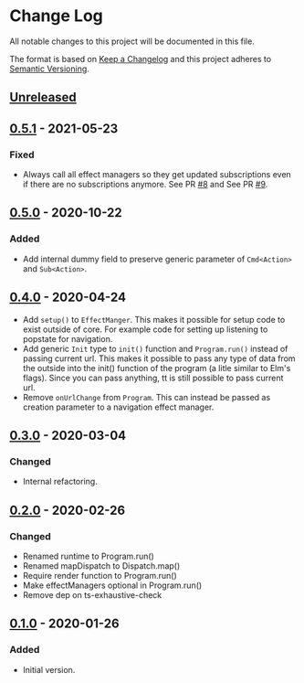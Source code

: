 # Change Log

All notable changes to this project will be documented in this file.

The format is based on [Keep a Changelog](http://keepachangelog.com/)
and this project adheres to [Semantic Versioning](http://semver.org/).

## [Unreleased](https://github.com/typescript-tea/core/compare/v0.5.1...master)

## [0.5.1](https://github.com/typescript-tea/core/compare/v0.5.0...0.5.1) - 2021-05-23

### Fixed

- Always call all effect managers so they get updated subscriptions even if there are no subscriptions anymore. See PR [#8](https://github.com/typescript-tea/core/pull/8) and See PR [#9](https://github.com/typescript-tea/core/pull/9).

## [0.5.0](https://github.com/typescript-tea/core/compare/v0.4.0...0.5.0) - 2020-10-22

### Added

- Add internal dummy field to preserve generic parameter of `Cmd<Action>` and `Sub<Action>`.

## [0.4.0](https://github.com/typescript-tea/core/compare/v0.3.0...0.4.0) - 2020-04-24

- Add `setup()` to `EffectManger`. This makes it possible for setup code to exist outside of core. For example code for setting up listening to popstate for navigation.
- Add generic `Init` type to `init()` function and `Program.run()` instead of passing current url. This makes it possible to pass any type of data from the outside into the init() function of the program (a litle similar to Elm's flags). Since you can pass anything, tt is still possible to pass current url.
- Remove `onUrlChange` from `Program`. This can instead be passed as creation parameter to a navigation effect manager.

## [0.3.0](https://github.com/typescript-tea/core/compare/v0.2.0...v0.3.0) - 2020-03-04

### Changed

- Internal refactoring.

## [0.2.0](https://github.com/typescript-tea/core/compare/v0.1.0...v0.2.0) - 2020-02-26

### Changed

- Renamed runtime to Program.run()
- Renamed mapDispatch to Dispatch.map()
- Require render function to Program.run()
- Make effectManagers optional in Program.run()
- Remove dep on ts-exhaustive-check

## [0.1.0](https://github.com/typescript-tea/core/compare/v0.1.0...v0.1.0) - 2020-01-26

### Added

- Initial version.
